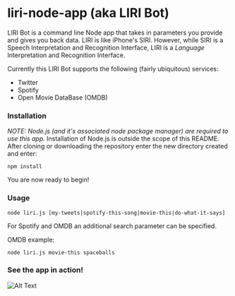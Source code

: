 # liri-node-app (aka LIRI Bot)

LIRI Bot is a command line Node app that takes in parameters you provide and gives you back data. LIRI is like iPhone's SIRI. However, while SIRI is a Speech Interpretation and Recognition Interface, LIRI is a _Language_ Interpretation and Recognition Interface.

Currently this LIRI Bot supports the following (fairly ubiquitous) services:
- Twitter
- Spotify
- Open Movie DataBase (OMDB)

### Installation
_NOTE: Node.js (and it's associated node package manager) are required to use this app._ Installation of Node.js is outside the scope of this README.
After cloning or downloading the repository enter the new directory created and enter:

`npm install`

You are now ready to begin!

### Usage
`node liri.js [my-tweets|spotify-this-song|movie-this|do-what-it-says]`

For Spotify and OMDB an additional search parameter can be specified.

OMDB example:

`node liri.js movie-this spaceballs`


### See the app in action!

![Alt Text](https://github.com/{user}/{repo}/raw/master/lira-node-app.gif)